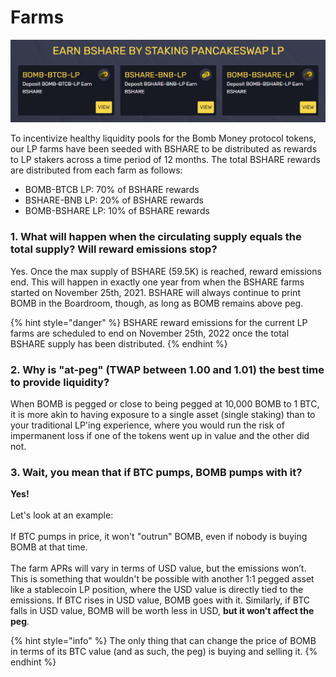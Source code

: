 # Farms

![The Bomb Money farms currently available for staking LP tokens to earn BSHARE rewards](<../.gitbook/assets/image (8).png>)

To incentivize healthy liquidity pools for the Bomb Money protocol tokens, our LP farms have been seeded with BSHARE to be distributed as rewards to LP stakers across a time period of 12 months. The total BSHARE rewards are distributed from each farm as follows:

* BOMB-BTCB LP: 70% of BSHARE rewards
* BSHARE-BNB LP: 20% of BSHARE rewards
* BOMB-BSHARE LP: 10% of BSHARE rewards

### **1. What will happen when the circulating supply equals the total supply? Will reward emissions stop?**

Yes. Once the max supply of BSHARE (59.5K) is reached, reward emissions end. This will happen in exactly one year from when the BSHARE farms started on November 25th, 2021. BSHARE will always continue to print BOMB in the Boardroom, though, as long as BOMB remains above peg.

{% hint style="danger" %}
BSHARE reward emissions for the current LP farms are scheduled to end on November 25th, 2022 once the total BSHARE supply has been distributed.
{% endhint %}

### 2. Why is "at-peg" (TWAP between 1.00 and 1.01) the best time to provide liquidity?

When BOMB is pegged or close to being pegged at 10,000 BOMB to 1 BTC, it is more akin to having exposure to a single asset (single staking) than to your traditional LP'ing experience, where you would run the risk of impermanent loss if one of the tokens went up in value and the other did not.

### 3. Wait, you mean that if BTC pumps, BOMB pumps with it?

**Yes!**\
\
Let's look at an example:\
\
If BTC pumps in price, it won't "outrun" BOMB, even if nobody is buying BOMB at that time.\
\
The farm APRs will vary in terms of USD value, but the emissions won’t. This is something that wouldn't be possible with another 1:1 pegged asset like a stablecoin LP position, where the USD value is directly tied to the emissions. If BTC rises in USD value, BOMB goes with it. Similarly, if BTC falls in USD value, BOMB will be worth less in USD, **but it won’t affect the peg**.

{% hint style="info" %}
The only thing that can change the price of BOMB in terms of its BTC value (and as such, the peg) is buying and selling it.
{% endhint %}
